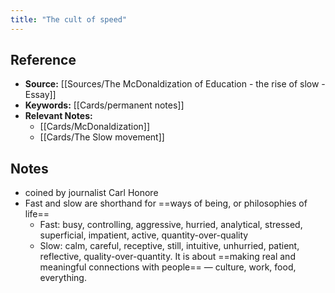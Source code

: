 ```yaml
---
title: "The cult of speed"
---
```

## Reference
- **Source:** [[Sources/The McDonaldization of Education - the rise of slow - Essay]]
- **Keywords:** [[Cards/permanent notes]]
- **Relevant Notes:** 
	- [[Cards/McDonaldization]]
	- [[Cards/The Slow movement]]
## Notes
+ coined by journalist Carl Honore
+ Fast and slow are shorthand for ==ways of being, or philosophies of life==
	+ Fast: busy, controlling, aggressive, hurried, analytical, stressed, superficial, impatient, active, quantity-over-quality
	+ Slow: calm, careful, receptive, still, intuitive, unhurried, patient, reflective, quality-over-quantity. It is about ==making real and meaningful connections with people== — culture, work, food, everything.